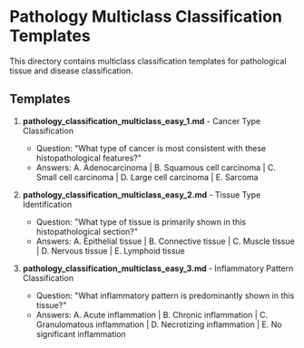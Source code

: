 # Pathology Multiclass Classification Templates

This directory contains multiclass classification templates for pathological tissue and disease classification.

## Templates

1. **pathology_classification_multiclass_easy_1.md** - Cancer Type Classification
   - Question: "What type of cancer is most consistent with these histopathological features?"
   - Answers: A. Adenocarcinoma | B. Squamous cell carcinoma | C. Small cell carcinoma | D. Large cell carcinoma | E. Sarcoma

2. **pathology_classification_multiclass_easy_2.md** - Tissue Type Identification
   - Question: "What type of tissue is primarily shown in this histopathological section?"
   - Answers: A. Epithelial tissue | B. Connective tissue | C. Muscle tissue | D. Nervous tissue | E. Lymphoid tissue

3. **pathology_classification_multiclass_easy_3.md** - Inflammatory Pattern Classification
   - Question: "What inflammatory pattern is predominantly shown in this tissue?"
   - Answers: A. Acute inflammation | B. Chronic inflammation | C. Granulomatous inflammation | D. Necrotizing inflammation | E. No significant inflammation
